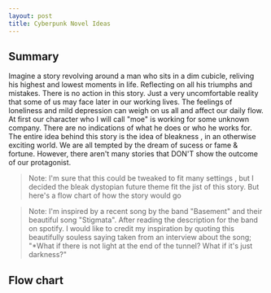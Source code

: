 ```yaml
---
layout: post
title: Cyberpunk Novel Ideas 
---
```



Summary
---
Imagine a story revolving around a man who sits in a dim cubicle, reliving his highest and lowest 
moments in life. Reflecting on all his triumphs and mistakes. There is no action in this story. Just 
a very uncomfortable reality that some of us may face later in our working lives. The feelings 
of loneliness and mild depression can weigh on us all and affect our daily flow. At first our character
who I will call "moe" is working for some unknown company. There are no indications of what he does 
or who he works for. The entire idea behind this story is the idea of bleakness , in an otherwise exciting world. 
We are all tempted by the dream of sucess or fame & fortune. However, there aren't many stories that DON'T show 
the outcome of our protagonist. 

> Note: I'm sure that this could be tweaked to fit many settings , but I decided the bleak 
dystopian future theme fit the jist of this story. But here's a flow chart of how the story would go 

> Note: I'm inspired by a recent song by the band "Basement" and their beautiful song "Stigmata". After reading 
the description for the band on spotify. I would like to credit my inspiration by quoting this beautifully souless 
saying taken from an interview about the song; "*What if there is not light at the end of the tunnel? What if it's just darkness?"



Flow chart
---

